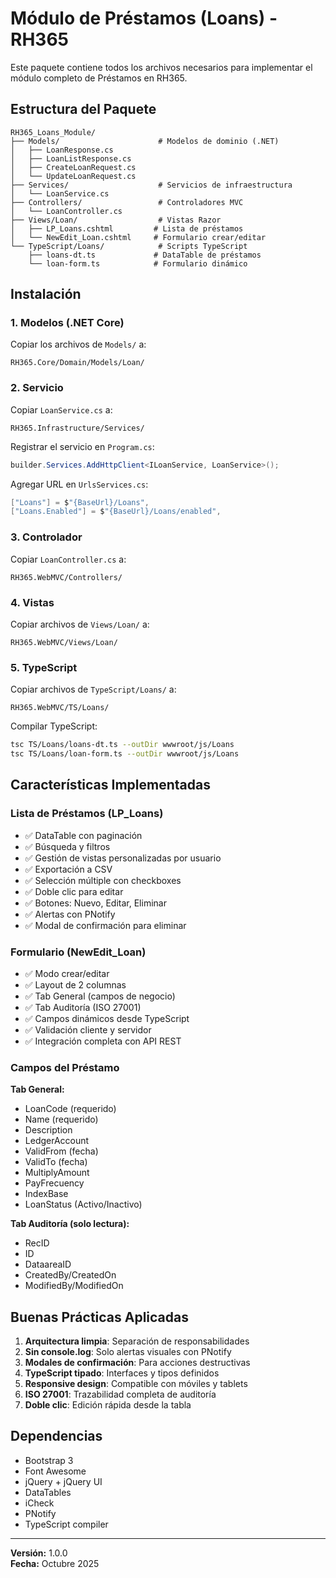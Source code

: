 # Módulo de Préstamos (Loans) - RH365

Este paquete contiene todos los archivos necesarios para implementar el módulo completo de Préstamos en RH365.

## Estructura del Paquete

```
RH365_Loans_Module/
├── Models/                      # Modelos de dominio (.NET)
│   ├── LoanResponse.cs
│   ├── LoanListResponse.cs
│   ├── CreateLoanRequest.cs
│   └── UpdateLoanRequest.cs
├── Services/                    # Servicios de infraestructura
│   └── LoanService.cs
├── Controllers/                 # Controladores MVC
│   └── LoanController.cs
├── Views/Loan/                  # Vistas Razor
│   ├── LP_Loans.cshtml         # Lista de préstamos
│   └── NewEdit_Loan.cshtml     # Formulario crear/editar
└── TypeScript/Loans/            # Scripts TypeScript
    ├── loans-dt.ts             # DataTable de préstamos
    └── loan-form.ts            # Formulario dinámico
```

## Instalación

### 1. Modelos (.NET Core)
Copiar los archivos de `Models/` a:
```
RH365.Core/Domain/Models/Loan/
```

### 2. Servicio
Copiar `LoanService.cs` a:
```
RH365.Infrastructure/Services/
```

Registrar el servicio en `Program.cs`:
```csharp
builder.Services.AddHttpClient<ILoanService, LoanService>();
```

Agregar URL en `UrlsServices.cs`:
```csharp
["Loans"] = $"{BaseUrl}/Loans",
["Loans.Enabled"] = $"{BaseUrl}/Loans/enabled",
```

### 3. Controlador
Copiar `LoanController.cs` a:
```
RH365.WebMVC/Controllers/
```

### 4. Vistas
Copiar archivos de `Views/Loan/` a:
```
RH365.WebMVC/Views/Loan/
```

### 5. TypeScript
Copiar archivos de `TypeScript/Loans/` a:
```
RH365.WebMVC/TS/Loans/
```

Compilar TypeScript:
```bash
tsc TS/Loans/loans-dt.ts --outDir wwwroot/js/Loans
tsc TS/Loans/loan-form.ts --outDir wwwroot/js/Loans
```

## Características Implementadas

### Lista de Préstamos (LP_Loans)
- ✅ DataTable con paginación
- ✅ Búsqueda y filtros
- ✅ Gestión de vistas personalizadas por usuario
- ✅ Exportación a CSV
- ✅ Selección múltiple con checkboxes
- ✅ Doble clic para editar
- ✅ Botones: Nuevo, Editar, Eliminar
- ✅ Alertas con PNotify
- ✅ Modal de confirmación para eliminar

### Formulario (NewEdit_Loan)
- ✅ Modo crear/editar
- ✅ Layout de 2 columnas
- ✅ Tab General (campos de negocio)
- ✅ Tab Auditoría (ISO 27001)
- ✅ Campos dinámicos desde TypeScript
- ✅ Validación cliente y servidor
- ✅ Integración completa con API REST

### Campos del Préstamo
**Tab General:**
- LoanCode (requerido)
- Name (requerido)
- Description
- LedgerAccount
- ValidFrom (fecha)
- ValidTo (fecha)
- MultiplyAmount
- PayFrecuency
- IndexBase
- LoanStatus (Activo/Inactivo)

**Tab Auditoría (solo lectura):**
- RecID
- ID
- DataareaID
- CreatedBy/CreatedOn
- ModifiedBy/ModifiedOn

## Buenas Prácticas Aplicadas

1. **Arquitectura limpia**: Separación de responsabilidades
2. **Sin console.log**: Solo alertas visuales con PNotify
3. **Modales de confirmación**: Para acciones destructivas
4. **TypeScript tipado**: Interfaces y tipos definidos
5. **Responsive design**: Compatible con móviles y tablets
6. **ISO 27001**: Trazabilidad completa de auditoría
7. **Doble clic**: Edición rápida desde la tabla

## Dependencias

- Bootstrap 3
- Font Awesome
- jQuery + jQuery UI
- DataTables
- iCheck
- PNotify
- TypeScript compiler

---
**Versión:** 1.0.0  
**Fecha:** Octubre 2025
